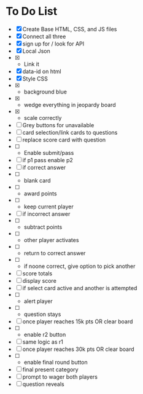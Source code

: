 # To Do List

- [x] Create Base HTML, CSS, and JS files
- [x] Connect all three
- [x] sign up for / look for API
- [x] Local Json
- [x]   - Link it
- [x] data-id on html
- [x] Style CSS 
- [x]   - background blue
- [x]   - wedge everything in jeopardy board
- [x]   - scale correctly
- [ ] Grey buttons for unavailable
- [ ] card selection/link cards to questions
- [ ] replace score card with question
- [ ]   - Enable submit/pass
- [ ] if p1 pass enable p2
- [ ] if correct answer 
- [ ]   - blank card
- [ ]   - award points
- [ ]   - keep current player
- [ ] if incorrect answer
- [ ]   - subtract points
- [ ]   - other player activates
- [ ]   - return to correct answer
- [ ]   - if noone correct, give option to pick another
- [ ] score totals
- [ ] display score
- [ ] if select card active and another is attempted 
- [ ]   - alert player
- [ ]   - question stays
- [ ] once player reaches 15k pts OR clear board
- [ ]  - enable r2 button
- [ ] same logic as r1
- [ ] once player reaches 30k pts OR clear board
- [ ]   - enable final round button
- [ ] final present category 
- [ ] prompt to wager both players
- [ ] question reveals
